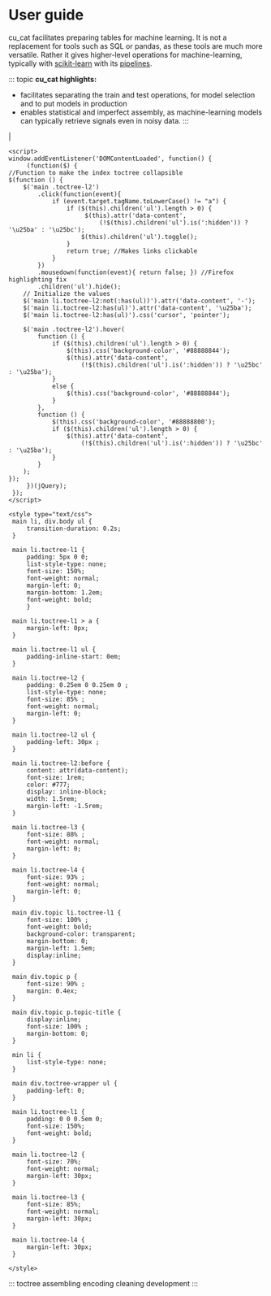 # User guide

cu_cat facilitates preparing tables for machine learning. It is not a
replacement for tools such as SQL or pandas, as these tools are much
more versatile. Rather it gives higher-level operations for
machine-learning, typically with [scikit-learn](http://scikit-learn.org)
with its
[pipelines](https://scikit-learn.org/stable/modules/compose.html).

::: topic
**cu_cat highlights:**

-   facilitates separating the train and test operations, for model
    selection and to put models in production
-   enables statistical and imperfect assembly, as machine-learning
    models can typically retrieve signals even in noisy data.
:::

| 

```{=html}
<script>
window.addEventListener('DOMContentLoaded', function() {
     (function($) {
//Function to make the index toctree collapsible
$(function () {
    $('main .toctree-l2')
        .click(function(event){
            if (event.target.tagName.toLowerCase() != "a") {
                if ($(this).children('ul').length > 0) {
                     $(this).attr('data-content',
                         (!$(this).children('ul').is(':hidden')) ? '\u25ba' : '\u25bc');
                    $(this).children('ul').toggle();
                }
                return true; //Makes links clickable
            }
        })
        .mousedown(function(event){ return false; }) //Firefox highlighting fix
        .children('ul').hide();
    // Initialize the values
    $('main li.toctree-l2:not(:has(ul))').attr('data-content', '-');
    $('main li.toctree-l2:has(ul)').attr('data-content', '\u25ba');
    $('main li.toctree-l2:has(ul)').css('cursor', 'pointer');

    $('main .toctree-l2').hover(
        function () {
            if ($(this).children('ul').length > 0) {
                $(this).css('background-color', '#88888844');
                $(this).attr('data-content',
                    (!$(this).children('ul').is(':hidden')) ? '\u25bc' : '\u25ba');
            }
            else {
                $(this).css('background-color', '#88888844');
            }
        },
        function () {
            $(this).css('background-color', '#88888800');
            if ($(this).children('ul').length > 0) {
                $(this).attr('data-content',
                    (!$(this).children('ul').is(':hidden')) ? '\u25bc' : '\u25ba');
            }
        }
    );
});
     })(jQuery);
 });
</script>

<style type="text/css">
 main li, div.body ul {
     transition-duration: 0.2s;
 }

 main li.toctree-l1 {
     padding: 5px 0 0;
     list-style-type: none;
     font-size: 150%;
     font-weight: normal;
     margin-left: 0;
     margin-bottom: 1.2em;
     font-weight: bold;
     }

 main li.toctree-l1 > a {
     margin-left: 0px;
 }

 main li.toctree-l1 ul {
     padding-inline-start: 0em;
 }

 main li.toctree-l2 {
     padding: 0.25em 0 0.25em 0 ;
     list-style-type: none;
     font-size: 85% ;
     font-weight: normal;
     margin-left: 0;
 }

 main li.toctree-l2 ul {
     padding-left: 30px ;
 }

 main li.toctree-l2:before {
     content: attr(data-content);
     font-size: 1rem;
     color: #777;
     display: inline-block;
     width: 1.5rem;
     margin-left: -1.5rem;
 }

 main li.toctree-l3 {
     font-size: 88% ;
     font-weight: normal;
     margin-left: 0;
 }

 main li.toctree-l4 {
     font-size: 93% ;
     font-weight: normal;
     margin-left: 0;
 }

 main div.topic li.toctree-l1 {
     font-size: 100% ;
     font-weight: bold;
     background-color: transparent;
     margin-bottom: 0;
     margin-left: 1.5em;
     display:inline;
 }

 main div.topic p {
     font-size: 90% ;
     margin: 0.4ex;
 }

 main div.topic p.topic-title {
     display:inline;
     font-size: 100% ;
     margin-bottom: 0;
 }

 min li {
     list-style-type: none;
 }

 main div.toctree-wrapper ul {
     padding-left: 0;
 }

 main li.toctree-l1 {
     padding: 0 0 0.5em 0;
     font-size: 150%;
     font-weight: bold;
 }

 main li.toctree-l2 {
     font-size: 70%;
     font-weight: normal;
     margin-left: 30px;
 }

 main li.toctree-l3 {
     font-size: 85%;
     font-weight: normal;
     margin-left: 30px;
 }

 main li.toctree-l4 {
     margin-left: 30px;
 }

</style>
```
::: toctree
assembling encoding cleaning development
:::
